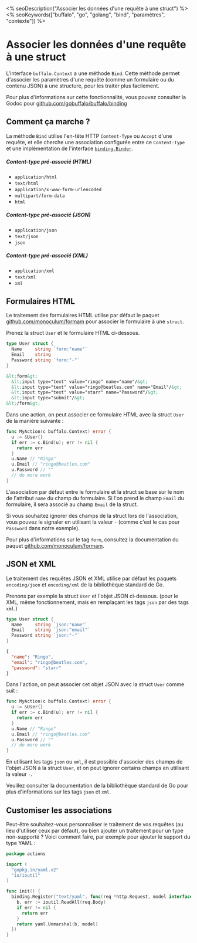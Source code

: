 <% seoDescription("Associer les données d'une requête à une struct") %>
<% seoKeywords(["buffalo", "go", "golang", "bind", "paramètres", "contexte"]) %>

# Associer les données d'une requête à une struct

L'interface `buffalo.Context` a une méthode `Bind`. Cette méthode permet d'associer les paramètres d'une requête (comme un formulaire ou du contenu JSON) à une structure, pour les traiter plus facilement.

Pour plus d'informations sur cette fonctionnalité, vous pouvez consulter la Godoc pour [github.com/gobuffalo/buffalo/binding](https://godoc.org/github.com/gobuffalo/buffalo/binding)

## Comment ça marche ?

La méthode `Bind` utilise l'en-tête HTTP `Content-Type` ou `Accept` d'une requête, et elle cherche une association configurée entre ce `Content-Type` et une implémentation de l'interface [`binding.Binder`](https://godoc.org/github.com/gobuffalo/buffalo/binding#Binder).

##### Content-type pré-associé (HTML)

* `application/html`
* `text/html`
* `application/x-www-form-urlencoded`
* `multipart/form-data`
* `html`

##### Content-type pré-associé (JSON)

* `application/json`
* `text/json`
* `json`

##### Content-type pré-associé (XML)

* `application/xml`
* `text/xml`
* `xml`

## Formulaires HTML

Le traitement des formulaires HTML utilise par défaut le paquet [github.com/monoculum/formam](https://github.com/monoculum/formam) pour associer le formulaire à une `struct`.

Prenez la struct `User` et le formulaire HTML ci-dessous.

```go
type User struct {
  Name     string `form:"name"`
  Email    string
  Password string `form:"-"`
}
```

```html
&lt;form&gt;
  &lt;input type="text" value="ringo" name="name"/&gt;
  &lt;input type="text" value="ringo@beatles.com" name="Email"/&gt;
  &lt;input type="text" value="starr" name="Password"/&gt;
  &lt;input type="submit"/&gt;
&lt;/form&gt;
```

Dans une action, on peut associer ce formulaire HTML avec la struct `User` de la manière suivante :

```go
func MyAction(c buffalo.Context) error {
  u := &User{}
  if err := c.Bind(u); err != nil {
    return err
  }
  u.Name // "Ringo"
  u.Email // "ringo@beatles.com"
  u.Password // ""
  // do more work
}
```

L'association par défaut entre le formulaire et la struct se base sur le nom de l'attribut `name` du champ du formulaire. Si l'on prend le champ `Email` du formulaire, il sera associé au champ `Email` de la struct.

Si vous souhaitez ignorer des champs de la struct lors de l'association, vous pouvez le signaler en utilisant la valeur `-` (comme c'est le cas pour `Password` dans notre exemple).

Pour plus d'informations sur le tag `form`, consultez la documentation du paquet [github.com/monoculum/formam](https://github.com/monoculum/formam).

## JSON et XML


Le traitement des requêtes JSON et XML utilise par défaut les paquets `encoding/json` et `encoding/xml` de la bibliothèque standard de Go.

Prenons par exemple la struct `User` et l'objet JSON ci-dessous. (pour le XML, même fonctionnement, mais en remplaçant les tags `json` par des tags `xml`.)

```go
type User struct {
  Name     string `json:"name"`
  Email    string `json:"email"`
  Password string `json:"-"`
}
```

```json
{
  "name": "Ringo",
  "email": "ringo@beatles.com",
  "password": "starr"
}
```

Dans l'action, on peut associer cet objet JSON avec la struct `User` comme suit :

```go
func MyAction(c buffalo.Context) error {
  u := &User{}
  if err := c.Bind(u); err != nil {
    return err
  }
  u.Name // "Ringo"
  u.Email // "ringo@beatles.com"
  u.Password // ""
  // do more work
}
```

En utilisant les tags `json` ou `xml`, il est possible d'associer des champs de l'objet JSON à la struct `User`, et on peut ignorer certains champs en utilisant la valeur `-`.

Veuillez consulter la documentation de la bibliothèque standard de Go pour plus d'informations sur les tags `json` et `xml`.

## Customiser les associations 

Peut-être souhaitez-vous personnaliser le traitement de vos requêtes (au lieu d'utiliser ceux par défaut), ou bien ajouter un traitement pour un type non-supporté ? Voici comment faire, par exemple pour ajouter le support du type YAML :

```go
package actions

import (
  "gopkg.in/yaml.v2"
  "io/ioutil"
)

func init() {
  binding.Register("text/yaml", func(req *http.Request, model interface{}) error {
    b, err := ioutil.ReadAll(req.Body)
    if err != nil {
      return err
    }
    return yaml.Unmarshal(b, model)
  })
}
```

